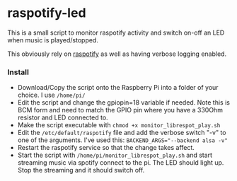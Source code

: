 # raspotify-led
This is a small script to monitor raspotify activity and switch on-off an LED when music is played/stopped.

This obviously rely on [raspotify](https://github.com/dtcooper/raspotify) as well as having verbose logging enabled.

### Install
- Download/Copy the script onto the Raspberry Pi into a folder of your choice. I use ```/home/pi/```
- Edit the script and change the gpiopin=18 variable if needed. Note this is BCM form and need to match the GPIO pin where you have a 330Ohm resistor and LED connected to.
- Make the script executable with ```chmod +x monitor_librespot_play.sh```
- Edit the ```/etc/default/raspotify``` file and add the verbose switch "-v" to one of the arguments. I've used this: ```BACKEND_ARGS="--backend alsa -v"```
- Restart the raspotify service so that the change takes affect.
- Start the script with ```/home/pi/monitor_librespot_play.sh``` and start streaming music via spotify connect to the pi. The LED should light up. Stop the streaming and it should switch off.
